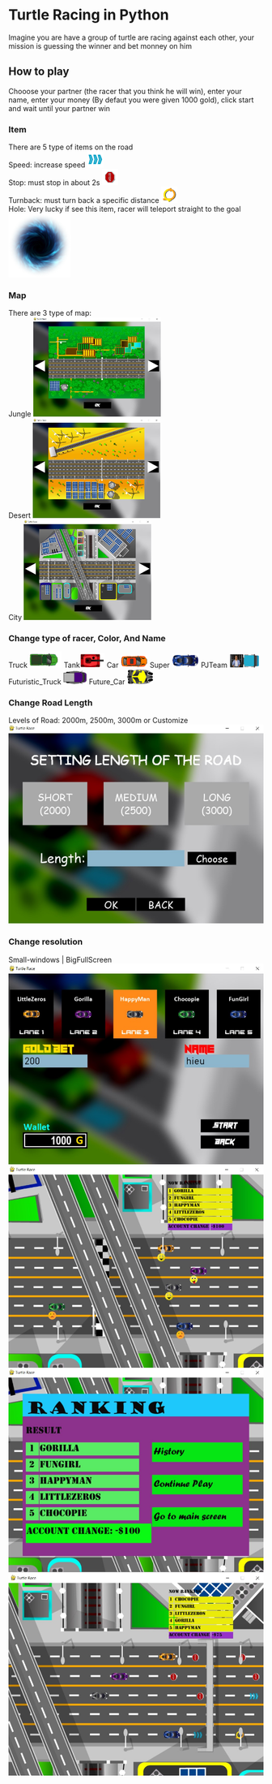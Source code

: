 # Turtle Racing in Python 
Imagine you are have a group of turtle are racing against each other, your mission is guessing the winner and bet monney on him  
## How to play
Chooose your partner (the racer that you think he will win), enter your name, enter your money (By defaut you were given 1000 gold), click start and wait until your partner win
### Item
There are 5 type of items on the road  
Speed: increase speed <img src="https://github.com/PLHieu/Simple-Turtle-Racing-in-Python/blob/master/picture/spellicon/speed.png" alt=""  />  
Stop: must stop in about 2s <img src="https://github.com/PLHieu/Simple-Turtle-Racing-in-Python/blob/master/picture/spellicon/stop.png" alt=""  />  
Turnback: must turn back a specific distance <img src="https://github.com/PLHieu/Simple-Turtle-Racing-in-Python/blob/master/picture/spellicon/turnback.png" alt=""  />  
Hole: Very lucky if see this item, racer will teleport straight to the goal <img src="https://github.com/PLHieu/Simple-Turtle-Racing-in-Python/blob/master/picture/hole/h1.png" alt="" />  

### Map 
There are 3 type of map:  
Jungle <img src="https://github.com/PLHieu/Simple-Turtle-Racing-in-Python/blob/master/demogame/map1.jpg" alt="" width="50%" height="" />  
Desert <img src="https://github.com/PLHieu/Simple-Turtle-Racing-in-Python/blob/master/demogame/map2.jpg" alt="" width="50%" height="" />  
City <img src="https://github.com/PLHieu/Simple-Turtle-Racing-in-Python/blob/master/demogame/map3.jpg" alt="" width="50%" height="" />  

### Change type of racer, Color, And Name
Truck <img src="https://github.com/PLHieu/Simple-Turtle-Racing-in-Python/blob/master/picture/TurtleObject/TRUCK/TRUCK104.png" alt=""  /> Tank<img src="https://github.com/PLHieu/Simple-Turtle-Racing-in-Python/blob/master/picture/TurtleObject/TANK/TANK103.png" alt=""  /> 
Car <img src="https://github.com/PLHieu/Simple-Turtle-Racing-in-Python/blob/master/picture/TurtleObject/CAR/CAR101.png" alt=""  /> 
Super <img src="https://github.com/PLHieu/Simple-Turtle-Racing-in-Python/blob/master/picture/TurtleObject/SUPER/SUPER102.png" alt=""  /> 
PJTeam <img src="https://github.com/PLHieu/Simple-Turtle-Racing-in-Python/blob/master/picture/TurtleObject/PJTeam/01.png" alt=""  /> 
Futuristic_Truck <img src="https://github.com/PLHieu/Simple-Turtle-Racing-in-Python/blob/master/picture/TurtleObject/FUTURISTIC_TRUCK/FUTURISTIC_TRUCK108.png" alt="" /> 
Future_Car <img src="https://github.com/PLHieu/Simple-Turtle-Racing-in-Python/blob/master/picture/TurtleObject/FUTURE_CAR/FUTURE_CAR107.png" alt="" /> 

### Change Road Length
Levels of Road: 2000m, 2500m, 3000m or Customize  
<img src="https://github.com/PLHieu/Simple-Turtle-Racing-in-Python/blob/master/demogame/road.jpg" alt=""  width="600px"  />

### Change resolution 
Small-windows | BigFullScreen  
<img src="https://github.com/PLHieu/Simple-Turtle-Racing-in-Python/blob/master/demogame/play1.jpg" alt="" width="600px" height="" />
<img src="https://github.com/PLHieu/Simple-Turtle-Racing-in-Python/blob/master/demogame/play2.jpg" alt="" width="600px" height="" />
<img src="https://github.com/PLHieu/Simple-Turtle-Racing-in-Python/blob/master/demogame/play3.jpg" alt="" width="600px" height="" />
<img src="https://github.com/PLHieu/Simple-Turtle-Racing-in-Python/blob/master/demogame/play4.jpg" alt="" width="600px" height="" />

